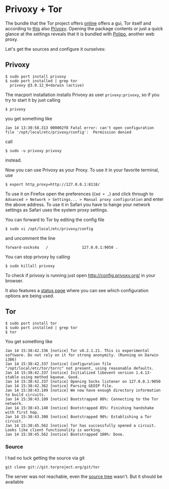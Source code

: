 # Privoxy + Tor #

The bundle that the Tor project offers [online](http://www.torproject.org/easy-download.html.en) offers a gui, Tor itself and according to [this](http://www.torproject.org/download.html.en) also [Privoxy](http://www.privoxy.org/). Opening the package contents or just a quick glance at the settings reveals that it is bundled with [Polipo](http://www.pps.jussieu.fr/~jch/software/polipo/), another web proxy.

Let's get the sources and configure it ourselves:

## Privoxy ##

    $ sudo port install privoxy
    $ sudo port installed | grep tor
      privoxy @3.0.12_0+darwin (active)

The macport installation installs Privoxy as user `privoxy:privoxy`, so if you try to start it by just calling

    $ privoxy

you get something like

    Jan 14 13:30:58.313 000002f8 Fatal error: can't open configuration file '/opt/local/etc/privoxy/config':  Permission denied

call

    $ sudo -u privoxy privoxy

instead.

Now you can use Privoxy as your Proxy. To use it in your favorite terminal, use

    $ export http_proxy=http://127.0.0.1:8118/

To use it on Firefox open the preferences (`Cmd + ,`) and click through to `Advanced > Network > Settings... > Manual proxy configuration` and enter the above address. To use it in Safari you have to hange your network settings as Safari uses the system proxy settings.

You can forward to Tor by editing the config file

    $ sudo vi /opt/local/etc/privoxy/config

and uncomment the line

    forward-socks4a   /               127.0.0.1:9050 .

You can stop privoxy by calling

    $ sudo killall privoxy

To check if privoxy is running just open <http://config.privoxy.org/>
in your browser.

It also features a [status page](http://config.privoxy.org/show-status) where you can see which configuration options are being used.

## Tor ##

    $ sudo port install tor
    $ sudo port installed | grep tor
    $ tor

You get something like

    Jan 14 15:38:42.336 [notice] Tor v0.2.1.21. This is experimental software. Do not rely on it for strong anonymity. (Running on Darwin i386)
    Jan 14 15:38:42.337 [notice] Configuration file "/opt/local/etc/tor/torrc" not present, using reasonable defaults.
    Jan 14 15:38:42.337 [notice] Initialized libevent version 1.4.13-stable using method kqueue. Good.
    Jan 14 15:38:42.337 [notice] Opening Socks listener on 127.0.0.1:9050
    Jan 14 15:38:42.362 [notice] Parsing GEOIP file.
    Jan 14 15:38:43.109 [notice] We now have enough directory information to build circuits.
    Jan 14 15:38:43.109 [notice] Bootstrapped 80%: Connecting to the Tor network.
    Jan 14 15:38:43.140 [notice] Bootstrapped 85%: Finishing handshake with first hop.
    Jan 14 15:38:43.300 [notice] Bootstrapped 90%: Establishing a Tor circuit.
    Jan 14 15:38:45.562 [notice] Tor has successfully opened a circuit. Looks like client functionality is working.
    Jan 14 15:38:45.562 [notice] Bootstrapped 100%: Done.

### Source ###

I had no luck getting the source via git

    git clone git://git.torproject.org/git/tor

The server was not reachable, even the [source tree](https://git.torproject.org/checkout/tor/master/) wasn't. But it should be available